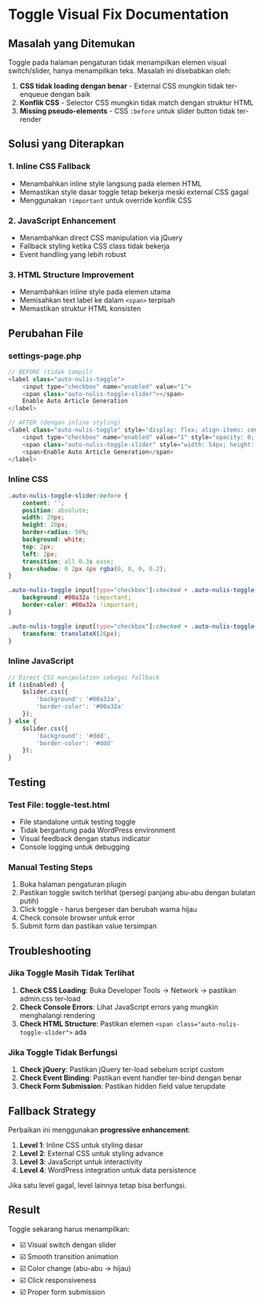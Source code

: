# Toggle Visual Fix Documentation

## Masalah yang Ditemukan

Toggle pada halaman pengaturan tidak menampilkan elemen visual switch/slider, hanya menampilkan teks. Masalah ini disebabkan oleh:

1. **CSS tidak loading dengan benar** - External CSS mungkin tidak ter-enqueue dengan baik
2. **Konflik CSS** - Selector CSS mungkin tidak match dengan struktur HTML
3. **Missing pseudo-elements** - CSS `:before` untuk slider button tidak ter-render

## Solusi yang Diterapkan

### 1. Inline CSS Fallback
- Menambahkan inline style langsung pada elemen HTML
- Memastikan style dasar toggle tetap bekerja meski external CSS gagal
- Menggunakan `!important` untuk override konflik CSS

### 2. JavaScript Enhancement
- Menambahkan direct CSS manipulation via jQuery
- Fallback styling ketika CSS class tidak bekerja
- Event handling yang lebih robust

### 3. HTML Structure Improvement
- Menambahkan inline style pada elemen utama
- Memisahkan text label ke dalam `<span>` terpisah
- Memastikan struktur HTML konsisten

## Perubahan File

### settings-page.php
```php
// BEFORE (tidak tampil)
<label class="auto-nulis-toggle">
    <input type="checkbox" name="enabled" value="1">
    <span class="auto-nulis-toggle-slider"></span>
    Enable Auto Article Generation
</label>

// AFTER (dengan inline styling)
<label class="auto-nulis-toggle" style="display: flex; align-items: center; cursor: pointer; font-weight: 500; gap: 12px;">
    <input type="checkbox" name="enabled" value="1" style="opacity: 0; position: absolute; width: 0; height: 0;">
    <span class="auto-nulis-toggle-slider" style="width: 54px; height: 28px; background: #ddd; border-radius: 14px; position: relative; transition: all 0.3s ease; border: 2px solid #ddd; box-shadow: inset 0 1px 3px rgba(0,0,0,0.1); flex-shrink: 0;"></span>
    <span>Enable Auto Article Generation</span>
</label>
```

### Inline CSS
```css
.auto-nulis-toggle-slider:before {
    content: '';
    position: absolute;
    width: 20px;
    height: 20px;
    border-radius: 50%;
    background: white;
    top: 2px;
    left: 2px;
    transition: all 0.3s ease;
    box-shadow: 0 2px 4px rgba(0, 0, 0, 0.2);
}

.auto-nulis-toggle input[type="checkbox"]:checked + .auto-nulis-toggle-slider {
    background: #00a32a !important;
    border-color: #00a32a !important;
}

.auto-nulis-toggle input[type="checkbox"]:checked + .auto-nulis-toggle-slider:before {
    transform: translateX(26px);
}
```

### Inline JavaScript
```javascript
// Direct CSS manipulation sebagai fallback
if (isEnabled) {
    $slider.css({
        'background': '#00a32a',
        'border-color': '#00a32a'
    });
} else {
    $slider.css({
        'background': '#ddd',
        'border-color': '#ddd'
    });
}
```

## Testing

### Test File: toggle-test.html
- File standalone untuk testing toggle
- Tidak bergantung pada WordPress environment
- Visual feedback dengan status indicator
- Console logging untuk debugging

### Manual Testing Steps
1. Buka halaman pengaturan plugin
2. Pastikan toggle switch terlihat (persegi panjang abu-abu dengan bulatan putih)
3. Click toggle - harus bergeser dan berubah warna hijau
4. Check console browser untuk error
5. Submit form dan pastikan value tersimpan

## Troubleshooting

### Jika Toggle Masih Tidak Terlihat
1. **Check CSS Loading**: Buka Developer Tools → Network → pastikan admin.css ter-load
2. **Check Console Errors**: Lihat JavaScript errors yang mungkin menghalangi rendering
3. **Check HTML Structure**: Pastikan elemen `<span class="auto-nulis-toggle-slider">` ada

### Jika Toggle Tidak Berfungsi
1. **Check jQuery**: Pastikan jQuery ter-load sebelum script custom
2. **Check Event Binding**: Pastikan event handler ter-bind dengan benar
3. **Check Form Submission**: Pastikan hidden field value terupdate

## Fallback Strategy

Perbaikan ini menggunakan **progressive enhancement**:
1. **Level 1**: Inline CSS untuk styling dasar
2. **Level 2**: External CSS untuk styling advance
3. **Level 3**: JavaScript untuk interactivity
4. **Level 4**: WordPress integration untuk data persistence

Jika satu level gagal, level lainnya tetap bisa berfungsi.

## Result

Toggle sekarang harus menampilkan:
- ☑️ Visual switch dengan slider
- ☑️ Smooth transition animation  
- ☑️ Color change (abu-abu → hijau)
- ☑️ Click responsiveness
- ☑️ Proper form submission
